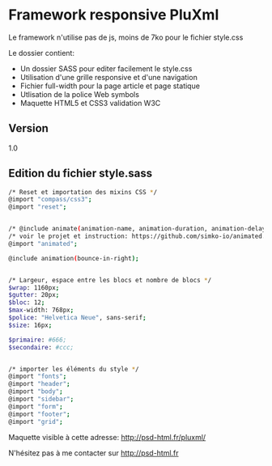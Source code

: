 Framework responsive PluXml
=========

Le framework n'utilise pas de js, moins de 7ko pour le fichier style.css

Le dossier contient:

  - Un dossier SASS pour editer facilement le style.css
  - Utilisation d'une grille responsive et d'une navigation
  - Fichier full-width pour la page article et page statique
  - Utlisation de la police Web symbols 
  - Maquette HTML5 et CSS3 validation W3C


Version
----

1.0



Edition du fichier style.sass
--------------

```sh
/* Reset et importation des mixins CSS */
@import "compass/css3";
@import "reset";


/* @include animate(animation-name, animation-duration, animation-delay); */
/* voir le projet et instruction: https://github.com/simko-io/animated.sass/blob/master/README.md */
@import "animated";

@include animation(bounce-in-right);


/* Largeur, espace entre les blocs et nombre de blocs */
$wrap: 1160px;
$gutter: 20px;
$bloc: 12;
$max-width: 768px;
$police: "Helvetica Neue", sans-serif;
$size: 16px;

$primaire: #666;
$secondaire: #ccc;


/* importer les éléments du style */
@import "fonts";
@import "header";
@import "body";
@import "sidebar";
@import "form";
@import "footer";
@import "grid";
```

Maquette visible à cette adresse: http://psd-html.fr/pluxml/

N'hésitez pas à me contacter sur http://psd-html.fr
